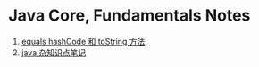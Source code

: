 # Java Core, Fundamentals Notes

1. [equals hashCode 和 toString 方法](https://github.com/davidj0512/2_JavaFundamentals/blob/master/1_equals_hashCode_toString.md)
2. [java 杂知识点笔记](https://github.com/davidj0512/2_JavaFundamentals/blob/master/2_point_notes.md)